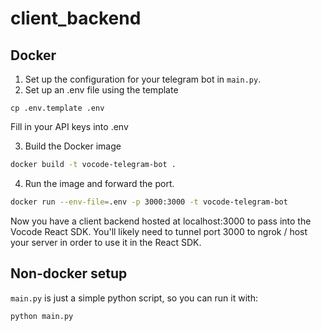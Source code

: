 # client_backend

## Docker

1. Set up the configuration for your telegram bot in `main.py`.
2. Set up an .env file using the template

```
cp .env.template .env
```

Fill in your API keys into .env

3. Build the Docker image

```bash
docker build -t vocode-telegram-bot .
```

4. Run the image and forward the port.

```bash
docker run --env-file=.env -p 3000:3000 -t vocode-telegram-bot
```

Now you have a client backend hosted at localhost:3000 to pass into the Vocode React SDK. You'll likely need to tunnel port 3000 to ngrok / host your server in order to use it in the React SDK.

## Non-docker setup

`main.py` is just a simple python script, so you can run it with:

```
python main.py
```
